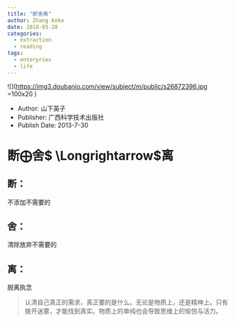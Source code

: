 ```yaml
---
title: "断舍离"
author: Zhang Keke
date: 2018-05-28
categories:
  - extraction
  - reading
tags:
  - enterpries
  - life
---
```


![](https://img3.doubanio.com/view/subject/m/public/s26872396.jpg =100x20 )

- Author: 山下英子
- Publisher: 广西科学技术出版社
- Publish Date: 2013-7-30


# 断$\bigoplus$舍$ \Longrightarrow$离

## 断：
不添加不需要的
## 舍：
清除放弃不需要的
## 离：
脱离执念

> 认清自己真正的需求，真正要的是什么。无论是物质上，还是精神上。只有拨开迷雾，才能找到真实。物质上的单纯也会导致思维上的愉悦与活力。
